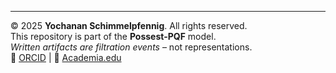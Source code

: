 ---

© 2025 **Yochanan Schimmelpfennig**. All rights reserved.  
This repository is part of the **Possest-PQF** model.  
*Written artifacts are* _filtration events_ – not representations.  
🔗 [ORCID](https://orcid.org/0009-0002-9670-9155) | 🔗 [Academia.edu](https://independent.academia.edu/YochananSchimmelpfennig)
